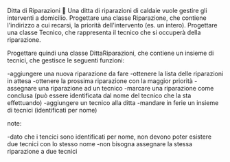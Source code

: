 Ditta di Riparazioni 🛵
Una ditta di riparazioni di caldaie vuole gestire gli interventi a domicilio. Progettare una classe Riparazione, che contiene l'indirizzo a cui recarsi, la priorità dell'intervento (es. un intero). Progettare una classe Tecnico, che rappresenta il tecnico che si occuperà della riparazione.

Progettare quindi una classe DittaRiparazioni, che contiene un insieme di tecnici, che gestisce le seguenti funzioni:

-aggiungere una nuova riparazione da fare
-ottenere la lista delle riparazioni in attesa
-ottenere la prossima riparazione con la maggior priorità
-assegnare una riparazione ad un tecnico
-marcare una riparazione come conclusa (può essere identificata dal nome del tecnico che la sta effettuando)
-aggiungere un tecnico alla ditta
-mandare in ferie un insieme di tecnici (identificati per nome)

note:

-dato che i tencici sono identificati per nome, non devono poter esistere due tecnici con lo stesso nome
-non bisogna assegnare la stessa riparazione a due tecnici